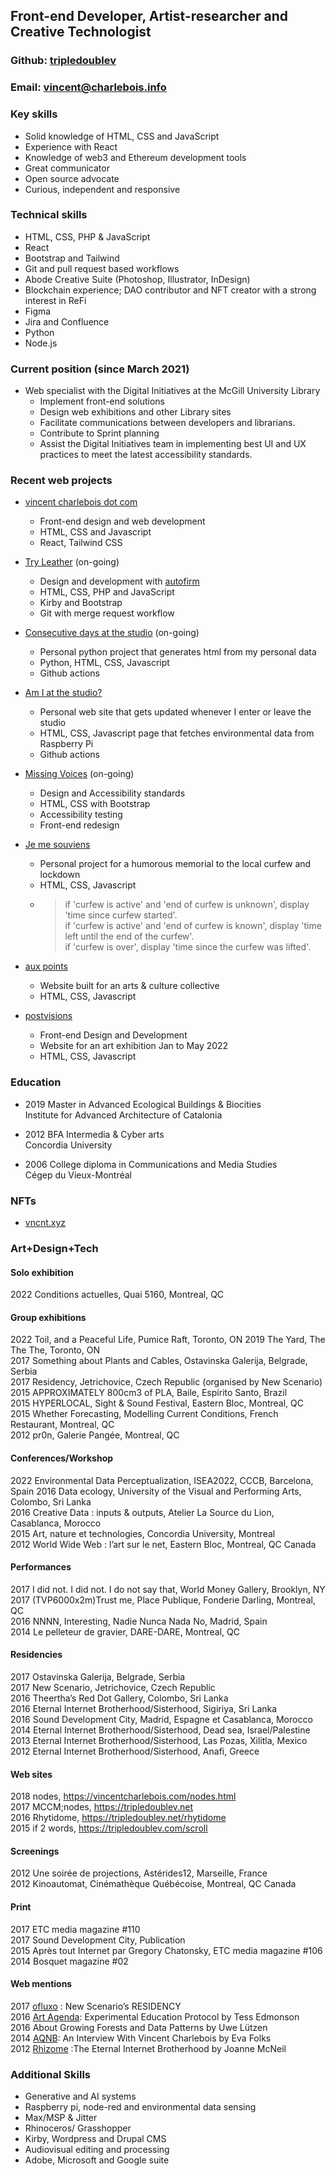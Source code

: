 ## Front-end Developer, Artist-researcher and Creative Technologist
  
### Github: [tripledoublev](https://github.com/tripledoublev/)
### Email: [vincent@charlebois.info](mailto:vincentcharlebois@gmail.com)
### Key skills  
- Solid knowledge of HTML, CSS and JavaScript  
- Experience with React 
- Knowledge of web3 and Ethereum development tools 
- Great communicator
- Open source advocate
- Curious, independent and responsive

  
### Technical skills
- HTML, CSS, PHP & JavaScript 
- React 
- Bootstrap and Tailwind
- Git and pull request based workflows
- Abode Creative Suite (Photoshop, Illustrator, InDesign)
- Blockchain experience; DAO contributor and NFT creator with a strong interest in ReFi 
- Figma
- Jira and Confluence
- Python
- Node.js


### Current position (since March 2021)
- Web specialist with the Digital Initiatives at the McGill University Library
    * Implement front-end solutions
    * Design web exhibitions and other Library sites
    * Facilitate communications between developers and librarians.
    * Contribute to Sprint planning
    * Assist the Digital Initiatives team in implementing best UI and UX practices to meet the latest accessibility standards.

  
### Recent web projects
* [vincent charlebois dot com](https://vincentcharlebois.com)
    - Front-end design and web development
    - HTML, CSS and Javascript
    - React, Tailwind CSS

  
* [Try Leather](https://tryleather.net) (on-going)
    - Design and development with [autofirm](https://autofirm.biz)
    - HTML, CSS, PHP and JavaScript
    - Kirby and Bootstrap
    - Git with merge request workflow

  
* [Consecutive days at the studio](https://vincent.charlebois.info/consecutive-days/) (on-going)
    - Personal python project that generates html from my personal data
    - Python, HTML, CSS, Javascript
    - Github actions

  
* [Am I at the studio?](https://vincent.charlebois.info/am-i/)
    - Personal web site that gets updated whenever I enter or leave the studio
    - HTML, CSS, Javascript page that fetches environmental data from Raspberry Pi
    - Github actions
  

* [Missing Voices](https://exhibits.library.mcgill.ca/voix_manquantes-missing_voices) (on-going)
    - Design and Accessibility standards
    - HTML, CSS with Bootstrap
    - Accessibility testing
    - Front-end redesign
  

* [Je me souviens](https://www.couvre-feu.quebec/)
    - Personal project for a humorous memorial to the local curfew and lockdown
    - HTML, CSS, Javascript
    - > 
      > if 'curfew is active' and 'end of curfew is unknown', display 'time since curfew started'.  
      > if 'curfew is active' and 'end of curfew is known', display 'time left until the end of the curfew'.  
      > if 'curfew is over', display 'time since the curfew was lifted'.  
      >
  

* [aux points](https://www.auxpoints.com/)
    - Website built for an arts & culture collective
    - HTML, CSS, Javascript
  

* [postvisions](https://www.postvis.io/ns/)
    - Front-end Design and Development 
    - Website for an art exhibition Jan to May 2022
    - HTML, CSS, Javascript
  
    
### Education
- 2019 Master in Advanced Ecological Buildings & Biocities  
        Institute for Advanced Architecture of Catalonia  

- 2012 BFA Intermedia & Cyber arts  
        Concordia University  

- 2006 College diploma in Communications and Media Studies  
        Cégep du Vieux-Montréal  
  
  
### NFTs
- [vncnt.xyz](https://vncnt.xyz)
  
    
### Art+Design+Tech
#### Solo exhibition
2022 Conditions actuelles, Quai 5160, Montreal, QC  
  
#### Group exhibitions
2022 Toil, and a Peaceful Life, Pumice Raft, Toronto, ON 
2019 The Yard, The The The, Toronto, ON  
2017 Something about Plants and Cables, Ostavinska Galerija, Belgrade, Serbia  
2017 Residency, Jetrichovice, Czech Republic (organised by New Scenario)  
2015 APPROXIMATELY 800cm3 of PLA, Baile, Espírito Santo, Brazil  
2015 HYPERLOCAL, Sight & Sound Festival, Eastern Bloc, Montreal, QC  
2015 Whether Forecasting, Modelling Current Conditions, French Restaurant, Montreal, QC  
2012 pr0n, Galerie Pangée, Montreal, QC  
  
#### Conferences/Workshop
2022 Environmental Data Perceptualization, ISEA2022, CCCB, Barcelona, Spain
2016 Data ecology, University of the Visual and Performing Arts, Colombo, Sri Lanka  
2016 Creative Data : inputs & outputs, Atelier La Source du Lion, Casablanca, Morocco  
2015 Art, nature et technologies, Concordia University, Montreal  
2012 World Wide Web : l’art sur le net, Eastern Bloc, Montreal, QC Canada  
  
#### Performances
2017 I did not. I did not. I do not say that, World Money Gallery, Brooklyn, NY  
2017 (TVP6000x2m)Trust me, Place Publique, Fonderie Darling, Montreal, QC  
2016 NNNN, Interesting, Nadie Nunca Nada No, Madrid, Spain  
2014 Le pelleteur de gravier, DARE-DARE, Montreal, QC  
  
#### Residencies
2017 Ostavinska Galerija, Belgrade, Serbia  
2017 New Scenario, Jetrichovice, Czech Republic  
2016 Theertha’s Red Dot Gallery, Colombo, Sri Lanka  
2016 Eternal Internet Brotherhood/Sisterhood, Sigiriya, Sri Lanka  
2016 Sound Development City, Madrid, Espagne et Casablanca, Morocco  
2014 Eternal Internet Brotherhood/Sisterhood, Dead sea, Israel/Palestine  
2013 Eternal Internet Brotherhood/Sisterhood, Las Pozas, Xilitla, Mexico  
2012 Eternal Internet Brotherhood/Sisterhood, Anafi, Greece  
  
#### Web sites
2018 nodes, https://vincentcharlebois.com/nodes.html  
2017 MCCM;nodes, https://tripledoublev.net  
2016 Rhytidome, https://tripledoublev.net/rhytidome  
2015 if 2 words, https://tripledoublev.com/scroll  
  
#### Screenings
2012 Une soirée de projections, Astérides12, Marseille, France  
2012 Kinoautomat, Cinémathèque Québécoise, Montreal, QC Canada  
  
#### Print
2017 ETC media magazine #110   
2017 Sound Development City, Publication  
2015 Après tout Internet par Gregory Chatonsky, ETC media magazine #106  
2014 Bosquet magazine #02  
  
#### Web mentions
2017 [ofluxo](https://www.ofluxo.net/new-scenarios-residency/) : New Scenario’s RESIDENCY  
2016 [Art Agenda](https://www.art-agenda.com/criticism/239530/experimental-education-protocol): Experimental Education Protocol by Tess Edmonson  
2016 About Growing Forests and Data Patterns by Uwe Lützen  
2014 [AQNB](https://www.aqnb.com/2014/03/31/an-interview-with-vincent-charlebois/): An Interview With Vincent Charlebois by Eva Folks  
2012 [Rhizome](https://rhizome.org/editorial/2012/aug/27/eternal-internet-brotherhood/) :The Eternal Internet Brotherhood by Joanne McNeil  
  

### Additional Skills
- Generative and AI systems
- Raspberry pi, node-red and environmental data sensing
- Max/MSP & Jitter 
- Rhinoceros/ Grasshopper
- Kirby, Wordpress and Drupal CMS
- Audiovisual editing and processing
- Adobe, Microsoft and Google suite
